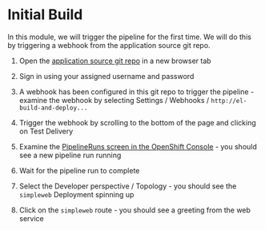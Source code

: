 # Initial Build

In this module, we will trigger the pipeline for the first time. We will do this by triggering a webhook from the application source git repo.

01. Open the [application source git repo]({{GIT_URL}}/{{USER_ID}}/sample-app) in a new browser tab

01. Sign in using your assigned username and password

01. A webhook has been configured in this git repo to trigger the pipeline - examine the webhook by selecting Settings / Webhooks / `http://el-build-and-deploy...`

01. Trigger the webhook by scrolling to the bottom of the page and clicking on Test Delivery

01. Examine the [PipelineRuns screen in the OpenShift Console]({{CONSOLE_URL}}/pipelines/ns/{{USER_ID}}/pipeline-runs) - you should see a new pipeline run running

01. Wait for the pipeline run to complete

01. Select the Developer perspective / Topology - you should see the `simpleweb` Deployment spinning up

01. Click on the `simpleweb` route - you should see a greeting from the web service

